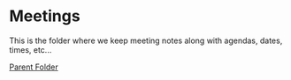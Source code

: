 # Meetings
This is the folder where we keep meeting notes along with agendas, dates, times, etc...

[Parent Folder](./)
